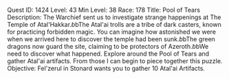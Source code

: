 Quest ID: 1424
Level: 43
Min Level: 38
Race: 178
Title: Pool of Tears
Description: The Warchief sent us to investigate strange happenings at The Temple of Atal'Hakkar.$b$bThe Atal'ai trolls are a tribe of dark casters, known for practicing forbidden magic. You can imagine how astonished we were when we arrived here to discover the temple had been sunk.$b$bThe green dragons now guard the site, claiming to be protectors of Azeroth.$b$bWe need to discover what happened. Explore around the Pool of Tears and gather Atal'ai artifacts. From those I can begin to piece together this puzzle.
Objective: Fel'zerul in Stonard wants you to gather 10 Atal'ai Artifacts.
